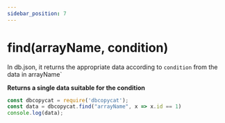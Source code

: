 ```yaml
---
sidebar_position: 7
---
```


# find(arrayName, condition)

In db.json, it returns the appropriate data according to `condition` from the data in arrayName`

**Returns a single data suitable for the condition**

```js
const dbcopycat = require('dbcopycat');
const data = dbcopycat.find("arrayName", x => x.id == 1)
console.log(data);
```